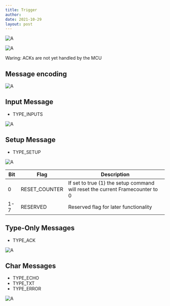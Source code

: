 ```yaml
---
title: Trigger
author: 
date: 2021-10-29
layout: post
---
```


<!-- ```plantuml!
!theme sandstone
"Recording PC" -> MCU: setup (Frames)
"Recording PC" <-- MCU: ack
"Recording PC" <-- MCU: Inputs
"Recording PC" -> MCU: ack
``` -->
![A](docs/assets/plantuml/SoWkIImgAStDuL8ioKZDJLKeJinBAIx9pqlbKWfAJSulIidCIrS8S5PIqBLJy7KEjL8eJYqfBL3GS2jAp4qjraHNPQEh2r6Mc9oDKyuphw2qf1ZJ0eHEXzIy5A2Z0000.svg)

<!-- ```plantuml!
!theme sandstone
"Recording PC" <-- MCU: Inputs
"Recording PC" -> MCU: ack
``` -->
![A](docs/assets/plantuml/SoWkIImgAStDuL8ioKZDJLKeJinBAIx9pqlbKWfAJSulIidCIrS8S5PIiD7LLV1r3hLIyCmhA2qfHfVMjOF89YPdSpcavgK0ZGG0.svg)

Waring: ACKs are not yet handled by the MCU

## Message encoding

<!-- ```plantuml!
!theme sandstone
scale 1 as 50 pixels
concise "Bytes" as A
concise "Packet Structure" as B

@0
A is "COBS encoded"
B is header
@3
B is payload
@12
A is "Packet delimiter"
B is {hidden}
@13
A is {hidden}
``` -->
![A](docs/assets/plantuml/HOzHQWCn34J_TGhL9qWQ-k-u1sWX9n3Mm9fwxM1feQ7qxirs5_PJR-O99fhBy6MkzE8JPh19K_FUG9QbWiyincydlfTlLAFSMou63kdXiB26rmD-Ilw2yyt7adqP-CyJKJpHbOjnUFz8DqRBNQ61qiecY69Gl6pdNHwrYr8yl-xE_bHHormSO_T-fgAAzljiNhRcGT3qEUaF.svg)

## Input Message

+ TYPE_INPUTS

<!-- ```plantuml!
!theme sandstone
scale 1 as 50 pixels
concise "Packet Structure" as A
concise "Bytes" as B

@0
A is header
B is type
@1
B is length
@2
B is crc
@3
A is payload
B is inputs
@4
B is uptime_us
@8
B is pulse_id
@12
A is {hidden}
B is {hidden}
@13
A is {hidden}
B is {hidden}
``` -->

![A](docs/assets/plantuml/VOj1IWGn44NtTOfoJZ0ze-2ofayWU80X91yxc4w7L0LinBjBMw0xT_N-goTgeTjO2ptOWXMieIQrhO8qXWAUE2W_dRdb3nIbkDMO5Nnw2V4Tng_MHxJHSJh-Rdz-tWtwCyv4SgORP-K58Q7JVDosDv1C3WNrpHQIYsFiaUJgJGjxsK9oaMiRfYIFZgDPNd4VIlBiInj5SS-9PBfu_xdab52_tF-IJDV_FMeQQ_a6.svg)

## Setup Message

+ TYPE_SETUP


<!-- ```plantuml!
!theme sandstone
scale 1 as 50 pixels
concise "Packet Structure" as A
concise "Bytes" as B

@0
A is header
B is type
@1
B is length
@2
B is crc
@3
A is payload
B is pulse_hz
@4
B is pulse_limit
@8
B is delay_us
@12
B is flags
@13
A is {hidden}
B is {hidden}
``` -->
![A](docs/assets/plantuml/JOnDJWCn34RtFeNf2Lf-99PfJu340Ieh-MWYF9bHx4WCYBl3a0hOvNqlVi5SclT9wSOp9h19JUPp1LaK1HzOZ1_sl9Gtg56SQom6tZr9V8NpixSUlJVijd_7FtzQ7VOpdeZ2devSZ3CaeT5fU_kwWC9XWA9UF5Eu7HXRf70tRXPPTPOqnDBLSCxl5Ex_3rgcuXGUnvQWifwxVTUllHULouRNv4SkAQ5-3lbB0JNrIRy0.svg)


 | Bit | Flag          | Description                                                                   |
 | --- | ------------- | ----------------------------------------------------------------------------- |
 | 0   | RESET_COUNTER | If set to true (1) the setup command will reset the current Framecounter to 0 |
 | 1-7 | RESERVED      | Reserved flag for later functionality                                         |


## Type-Only Messages

+ TYPE_ACK

 <!-- ```plantuml!
!theme sandstone
scale 1 as 50 pixels
concise "Packet Structure" as A
concise "Bytes" as B

@0
A is header
B is type
@1
B is length
@2
B is crc
@3
A is {hidden}
B is {hidden}
@13
A is {hidden}
B is {hidden}
``` -->
![A](docs/assets/plantuml/XOj12i8m54Jt_nJVdg1LtASzWU09GZAOO9gM_1-mY7UN6j2bktdpPeoeBLhdH0SDcC5YinTTCaYSJU21hV2vvpK-a8JSabqKS7UnxWxbgvRgj1Pq-sxy-MbJoAUSY4nF8qVX0EjHQDgpRYl830qIyaq3cMD3LnoPK_iyG_GU-TNCbypmnoFxEgSt.svg)


## Char Messages

+ TYPE_ECHO
+ TYPE_TXT
+ TYPE_ERROR

 <!-- ```plantuml!
!theme sandstone
scale 1 as 50 pixels
concise "Packet Structure" as A
concise "Bytes" as B

@0
A is header
B is type
@1
B is length
@2
B is crc
@3
A is payload
B is "char[]"
@13

``` -->
![A](docs/assets/plantuml/HOin3i8m34LtdyBa12qLUzeJ834Y1iknI4MQLh4ZqTj3oS3cv_UVLwDYTKbmiYYBe58EQciMKAOas2CfNZhSvhSa1LuppohehiGlCRnPgMorY3jsuzzFkud-dXE0xs34MJ4A1Iam7RVjcu3l6oJ9JulWpmsvCFYXDHljQQNGXED8vVvmtt00BpdK9Nq0.svg)


